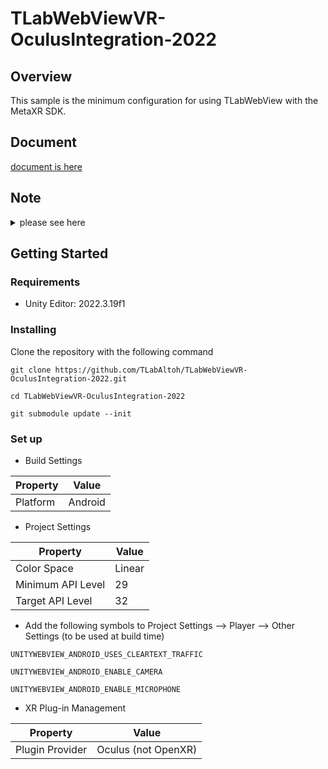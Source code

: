 # TLabWebViewVR-OculusIntegration-2022

## Overview
This sample is the minimum configuration for using TLabWebView with the MetaXR SDK.

## Document
[document is here](https://tlabgames.gitbook.io/tlabwebview)

## Note
<details><summary>please see here</summary>

### Oculus SDK Updated to Meta XR SDK
The Oculus SDK has now been updated for Oculus integration SDK to Meta XR All in One SDK, this sdk requires Unity Editor 2021.26f1 ~. Oculus SDK versions after 57 (Meta XR SDK) are managed by Unity Package Manager (UPM), but have near-compatibility between Oculus Integration and the Meta XR SDK. However, in the sample scene in this repository, the Meta XR SDK sample has been updated to no longer use the OVR Input Module and switched to Pointable Canvas Module based, because the UI implementation sample including the Oculus SDK is based on the Pointable Canvas Module and it's inappropriate to implement webview with the OVR Input Module as before. (2021/4/14)

### Module Management Policy Modified
The policy has been changed to manage libraries in the repository as submodules after commit ``` 4a7a833 ```. Please run ``` git submodule update --init ``` to adjust the commit of the submodule to the version recommended by the project.

### Issue 1 (Android Custom Manifest)

Unity 2021.1.* recommended adding the following to the manifest file

```xml
<!-- For Unity-WebView -->
<application android:allowBackup="true"/>
<application android:supportsRtl="true"/>
<application android:hardwareAccelerated="true"/>
<application android:usesCleartextTraffic="true"/>

<uses-permission android:name="android.permission.INTERNET" />
<uses-permission android:name="android.permission.ACCESS_NETWORK_STATE"/>
<uses-permission android:name="android.permission.CAMERA" />
<uses-permission android:name="android.permission.MICROPHONE" />
<uses-permission android:name="android.permission.MODIFY_AUDIO_SETTINGS" />
<uses-permission android:name="android.permission.RECORD_AUDIO" />

<uses-feature android:name="android.hardware.camera" />
<uses-feature android:name="android.hardware.microphone" />
<!-- For Unity-WebView -->
```

However, this is not recommended for Unity 2022.1.* and later.
        Adding this caused a problem with the manifest file not being properly configured at build time.
        It is recommended not to add these items to Android Custom Manifest after Unity 2022.1.*. (Creating Custom Manifest itself is not a problem)

### Issue 2 (Android Custom Manifest)

When specifying OpenXR as the XR plugin provider, a part of the manifest is forcibly deleted and an error occurs in WebView. Therefore, it is recommended to specify Oculus as the plugin provider.

```xml
<!-- Error: net::ERR_CACHE_MISS -->
<uses-permission android:name="ANDROID.PERMISSION.INTERNET"/> <!-- Missing !! -->
```

</details>

## Getting Started

### Requirements
- Unity Editor: 2022.3.19f1

### Installing
Clone the repository with the following command

```
git clone https://github.com/TLabAltoh/TLabWebViewVR-OculusIntegration-2022.git

cd TLabWebViewVR-OculusIntegration-2022

git submodule update --init
```

### Set up
- Build Settings

| Property      | Value   |
| ------------- | ------- |
| Platform      | Android |

- Project Settings

| Property          | Value     |
| ----------------- | --------- |
| Color Space       | Linear    |
| Minimum API Level | 29        |
| Target API Level  | 32        |


- Add the following symbols to Project Settings --> Player --> Other Settings (to be used at build time)

```
UNITYWEBVIEW_ANDROID_USES_CLEARTEXT_TRAFFIC
```
```
UNITYWEBVIEW_ANDROID_ENABLE_CAMERA
```
```
UNITYWEBVIEW_ANDROID_ENABLE_MICROPHONE
```

- XR Plug-in Management

| Property        | Value               |
| --------------- | ------------------- |
| Plugin Provider | Oculus (not OpenXR) |
